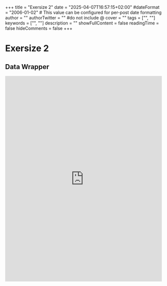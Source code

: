+++
title = "Exersize 2"
date = "2025-04-07T16:57:15+02:00"
#dateFormat = "2006-01-02" # This value can be configured for per-post date formatting
author = ""
authorTwitter = "" #do not include @
cover = ""
tags = ["", ""]
keywords = ["", ""]
description = ""
showFullContent = false
readingTime = false
hideComments = false
+++
# Exersize 2
## Data Wrapper
<iframe title="What happened to Music between 2015-2019?!" aria-label="Interactive line chart" id="datawrapper-chart-w38RI" src="https://datawrapper.dwcdn.net/w38RI/1/" scrolling="no" frameborder="0" style="width: 0; min-width: 100% !important; border: none;" height="661" data-external="1"></iframe><script type="text/javascript">!function(){"use strict";window.addEventListener("message",(function(a){if(void 0!==a.data["datawrapper-height"]){var e=document.querySelectorAll("iframe");for(var t in a.data["datawrapper-height"])for(var r,i=0;r=e[i];i++)if(r.contentWindow===a.source){var d=a.data["datawrapper-height"][t]+"px";r.style.height=d}}}))}();
</script>


